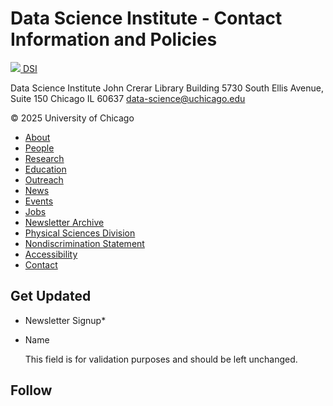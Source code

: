 # Data Science Institute - Contact Information and Policies

[![](https://datascience.uchicago.edu/wp-content/uploads/2023/01/DSI_Logo_Color@1x.svg) DSI](https://datascience.uchicago.edu)

Data Science Institute
John Crerar Library Building
5730 South Ellis Avenue, Suite 150
Chicago IL 60637
data-science@uchicago.edu

© 2025 University of Chicago

* [About](https://datascience.uchicago.edu/about/)
* [People](https://datascience.uchicago.edu/about/leadership-staff/)
* [Research](https://datascience.uchicago.edu/research/)
* [Education](https://datascience.uchicago.edu/education/)
* [Outreach](https://datascience.uchicago.edu/outreach/)
* [News](https://datascience.uchicago.edu/news-events/news/)
* [Events](https://datascience.uchicago.edu/news-events/events/)
* [Jobs](https://datascience.uchicago.edu/about/jobs/)
* [Newsletter Archive](https://datascience.uchicago.edu/newsletter-archive/)
* [Physical Sciences Division](https://physicalsciences.uchicago.edu/)
* [Nondiscrimination Statement](https://datascience.uchicago.edu/nondiscrimination-statement/)
* [Accessibility](https://accessibility.uchicago.edu)
* [Contact](https://datascience.uchicago.edu/about/contact/)

Get Updated
-----------











* Newsletter Signup\*
* Name

  This field is for validation purposes and should be left unchanged.

Follow
------